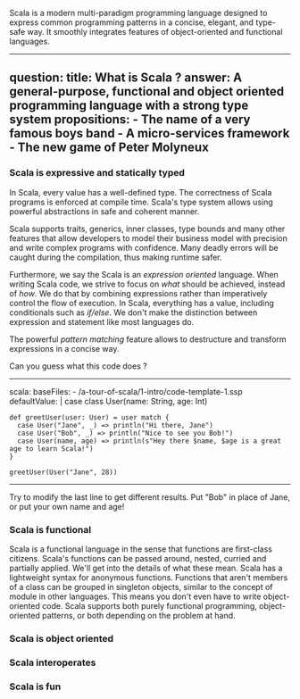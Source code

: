 Scala is a modern multi-paradigm programming language designed to express common programming patterns in a concise, elegant, and type-safe way. It smoothly integrates features of object-oriented and functional languages.

----
question:
  title: What is Scala ?
  answer: A general-purpose, functional and object oriented programming language with a strong type system
  propositions:
    - The name of a very famous boys band
    - A micro-services framework
    - The new game of Peter Molyneux
----

### Scala is expressive and statically typed

In Scala, every value has a well-defined type. The correctness of Scala programs is
enforced at compile time. Scala's type system allows using powerful abstractions in safe and coherent manner. 

Scala supports traits, generics, inner classes, type bounds and many other features that allow developers
to model their business model with precision and write complex programs with confidence. Many deadly
errors will be caught during the compilation, thus making runtime safer.

Furthermore, we say the Scala is an *expression oriented* language. When writing Scala code, we strive
to focus on *what* should be achieved, instead of *how*. We do that by combining expressions rather than
imperatively control the flow of execution. In Scala, everything has a value, including conditionals such
as *if/else*. We don't make the distinction between expression and statement like most languages do.

The powerful *pattern matching* feature allows to destructure and transform expressions in a concise way.

Can you guess what this code does ?

----
scala:
  baseFiles:
    - /a-tour-of-scala/1-intro/code-template-1.ssp
  defaultValue: |
    case class User(name: String, age: Int)

    def greetUser(user: User) = user match {
      case User("Jane", _) => println("Hi there, Jane")
      case User("Bob", _) => println("Nice to see you Bob!")
      case User(name, age) => println(s"Hey there $name, $age is a great age to learn Scala!")
    }
  
    greetUser(User("Jane", 28))
----

Try to modify the last line to get different results. Put "Bob" in place of Jane, or put your own
name and age!

### Scala is functional

Scala is a functional language in the sense that functions are first-class citizens. Scala's functions
can be passed around, nested, curried and partially applied. We'll get into the details of what these mean. 
Scala has a lightweight syntax for anonymous functions. Functions that aren't members of a class can be grouped
in singleton objects, similar to the concept of module in other languages. This means you don't even have to write
object-oriented code. Scala supports both purely functional programming, object-oriented patterns, or both depending 
on the problem at hand.

### Scala is object oriented

### Scala interoperates

### Scala is fun